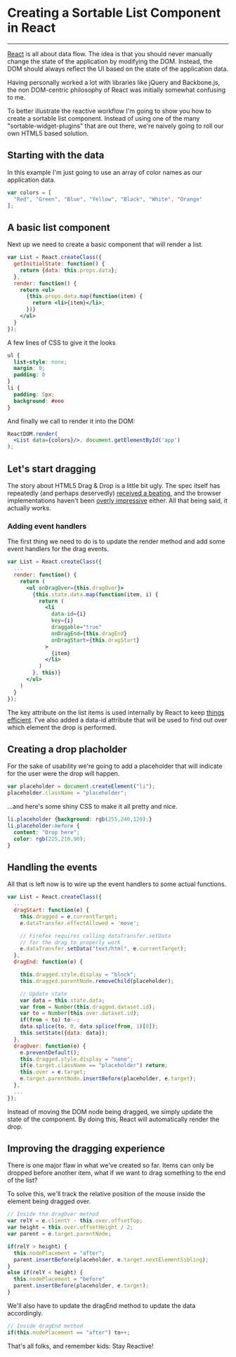 # Creating a Sortable List Component in React

---

[React](https://reactjs.org/) is all about data flow. The idea is that you should never manually change the state of the application by modifying the DOM. Instead, the DOM should always reflect the UI based on the state of the application data.

Having personally worked a lot with libraries like jQuery and Backbone.js, the non DOM-centric philosophy of React was initially somewhat confusing to me.

To better illustrate the reactive workflow I'm going to show you how to create a sortable list component. Instead of using one of the many "sortable-widget-plugins" that are out there, we're naively going to roll our own HTML5 based solution.


## Starting with the data

In this example I'm just going to use an array of color names as our application data.

```javascript
var colors = [
  "Red", "Green", "Blue", "Yellow", "Black", "White", "Orange"
];
```

## A basic list component

Next up we need to create a basic component that will render a list.

```jsx
var List = React.createClass({
  getInitialState: function() {
    return {data: this.props.data};
  },
  render: function() {
    return <ul>
      {this.props.data.map(function(item) {
        return <li>{item}</li>;
      })}
    </ul>
  }
});
```

A few lines of CSS to give it the looks

```css
ul {
  list-style: none;
  margin: 0;
  padding: 0
}
li {
  padding: 5px;
  background: #eee
}
```

And finally we call to render it into the DOM:

```jsx
ReactDOM.render(
  <List data={colors}/>, document.getElementById('app')
);
```

## Let's start dragging

The story about HTML5 Drag & Drop is a little bit ugly. The spec itself has repeatedly (and perhaps deservedly) [received a beating](http://www.quirksmode.org/blog/archives/2009/09/the_html5_drag.html), and the browser implementations haven't been [overly impressive](http://www.kryogenix.org/code/browser/custom-drag-image.html) either. All that being said, it actually works.


### Adding event handlers

The first thing we need to do is to update the render method and add some event handlers for the drag events.


```jsx
var List = React.createClass({
  ...
  render: function() {
    return (
      <ul onDragOver={this.dragOver}>
        {this.state.data.map(function(item, i) {
          return (
            <li
              data-id={i}
              key={i}
              draggable="true"
              onDragEnd={this.dragEnd}
              onDragStart={this.dragStart}
            >
              {item}
            </li>
          )
        }, this)}
      </ul>
    )
  }
});
```
The key attribute on the list items is used internally by React to keep [things efficient](http://facebook.github.io/react/docs/reconciliation.html). I've also added a data-id attribute that will be used to find out over which element the drop is performed.

## Creating a drop placholder

For the sake of usability we're going to add a placeholder that will indicate for the user were the drop will happen.

```javascript
var placeholder = document.createElement("li");
placeholder.className = "placeholder";
```


...and here's some shiny CSS to make it all pretty and nice.

```css
li.placeholder {background: rgb(255,240,120);}
li.placeholder:before {
  content: "Drop here";
  color: rgb(225,210,90);
}
```

## Handling the events

All that is left now is to wire up the event handlers to some actual functions.

```jsx
var List = React.createClass({
  ...
  dragStart: function(e) {
    this.dragged = e.currentTarget;
    e.dataTransfer.effectAllowed = 'move';

    // Firefox requires calling dataTransfer.setData
    // for the drag to properly work
    e.dataTransfer.setData("text/html", e.currentTarget);
  },
  dragEnd: function(e) {

    this.dragged.style.display = "block";
    this.dragged.parentNode.removeChild(placeholder);

    // Update state
    var data = this.state.data;
    var from = Number(this.dragged.dataset.id);
    var to = Number(this.over.dataset.id);
    if(from < to) to--;
    data.splice(to, 0, data.splice(from, 1)[0]);
    this.setState({data: data});
  },
  dragOver: function(e) {
    e.preventDefault();
    this.dragged.style.display = "none";
    if(e.target.className == "placeholder") return;
    this.over = e.target;
    e.target.parentNode.insertBefore(placeholder, e.target);
  },
  ...
});
```

Instead of moving the DOM node being dragged, we simply update the state of the component. By doing this, React will automatically render the drop.

## Improving the dragging experience

There is one major flaw in what we've created so far. Items can only be dropped before another item, what if we want to drag something to the end of the list?

To solve this, we'll track the relative position of the mouse inside the element being dragged over.

```javascript
// Inside the dragOver method
var relY = e.clientY - this.over.offsetTop;
var height = this.over.offsetHeight / 2;
var parent = e.target.parentNode;

if(relY > height) {
  this.nodePlacement = "after";
  parent.insertBefore(placeholder, e.target.nextElementSibling);
}
else if(relY < height) {
  this.nodePlacement = "before"
  parent.insertBefore(placeholder, e.target);
}
```

We'll also have to update the dragEnd method to update the data accordingly.

```javascript
// Inside dragEnd method
if(this.nodePlacement == "after") to++;
```

That's all folks, and remember kids: Stay Reactive!


